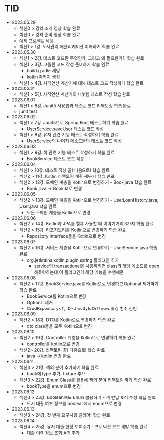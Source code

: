 # TID

- 2023.05.29
    - 섹션0 > 강의 소개 영상 학습 완료
    - 섹션0 > 강의 준비 영상 학습 완료
    - 예제 프로젝트 세팅
    - 섹션1 > 1강. 도서관리 애플리케이션 이해하기 학습 완료
- 2023.05.30
    - 섹션1 > 2강. 테스트 코드란 무엇인가, 그리고 왜 필요한가?! 학습 완료
    - 섹션1 > 3강. 코틀린 코드 작성 준비하기 학습 완료
        - build.gradle 세팅
        - kotlin 패키지 생성
    - 섹션1 > 4강. 사칙연산 계산기에 대해 테스트 코드 작성하기 학습 완료
- 2023.05.31
    - 섹션1 > 5강. 사칙연산 계산기의 나눗템 테스트 작성 학습 완료
- 2023.06.01
    - 섹션1 > 6강. Junit5 사용법과 테스트 코드 리팩토링 학습 완료
    - junit test
- 2023.06.02
    - 섹션1 > 7강. Junit5으로 Spring Boot 테스트하기 학습 완료
        - UserService.saveUser 테스트 코드 작성
    - 섹션1 > 8강. 유저 관련 기능 테스트 작성하기 학습 완료
        - UserService의 나머지 메소드들의 테스트 코드 작성
- 2023.06.03
    - 섹션1 > 9깅. 책 관련 기능 테스트 작성하기 학습 완료
        - BookService 테스트 코드 작성
- 2023.06.04
    - 섹션1 > 10강. 테스트 작성 끝! 다음으로! 학습 완료
    - 섹션2 > 11강. Kotlin 리팩토링 계획 세우기 학습 완료
    - 섹션2 > 12강. 도메인 계층을 Kotlin으로 변경하기 - Book.java 학습 완료
        - Book.java -> Book.kt로 변경
- 2023.06.05
    - 섹션2 > 13강. 도메인 계층을 Kotlin으로 변경하기 - UserLoanHistory.java, User.java 학습 완료
        - 모든 도메인 계층을 Kotlin으로 변경
- 2023.06.06
    - 섹션2 > 14강. Kotlin과 JPA를 함께 사용할 때 이야기거리 3가지 학습 완료
    - 섹션2 > 15강. 리포지토리를 Kotlin으로 변경하기 학습 완료
        - Repository interface들을 Kotlin으로 변경
- 2023.06.07
    - 섹션2 > 16강. 서비스 계층을 Kotlin으로 변경하기 - UserService.java 학습 완료
        - org.jetbrains.kotlin.plugin.spring 플러그인 추가
            - service의 transactional을 사용하려면 class와 해당 메소드를 open 해줘야하는데 이 플러그인이 해당 기능을 수행해줌
- 2023.06.08
    - 섹션2 > 17강. BookService.java를 Kotlin으로 변경하고 Optional 제거하기 학습 완료
        - BookService를 Kotlin으로 변경
        - Optional 제거
        - CrudRepository<T, ID>.findByIdOrThrow 확장 함수 선언
- 2023.06.09
    - 섹션2 > 18강. DTO를 Kotlin으로 변경하기 학습 완료
        - dto class들을 모두 Kotlin으로 변경
- 2023.06.10
    - 섹션2 > 19강. Controller 계층을 Kotlin으로 변경하기 학습 완료
        - controller를 kotlin으로 변경
    - 섹션2> 20강. 리팩토링 끝! 다음으로! 학습 완료
        - java -> kotlin 변경 완료
- 2023.06.11
    - 섹션3 > 21강. 책의 분야 추가하기 학습 완료
        - book에 type 추가, fixture 추가
    - 섹션3 > 22강. Enum Class를 활용해 책의 분야 리팩토링 하기 학습 완료
        - bookType을 enum으로 변경
- 2023.06.12
    - 섹션3 > 23강. Boolean에도 Enum 활용하기 - 책 반납 로직 수정 학습 완료
        - 도서 대출 여부 정보를 boolean에서 enum으로 변경
- 2023.06.13
    - 섹션3 > 24강. 첫 번째 요구사항 클리어! 학습 완료
- 2023.06.14
    - 섹션4 > 25강. 유저 대출 현황 보여주기 - 프로덕션 코드 개발 학습 완료
        - 대출 이력 정보 조회 API 추가
